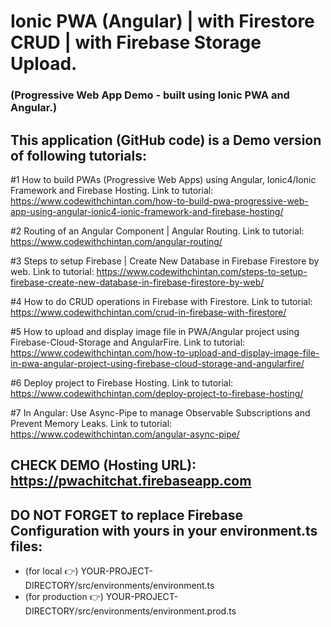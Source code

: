 # Ionic PWA (Angular) | with Firestore CRUD | with Firebase Storage Upload.
### (Progressive Web App Demo - built using Ionic PWA and Angular.)

## This application (GitHub code) is a Demo version of following tutorials:

#1 How to build PWAs (Progressive Web Apps) using Angular, Ionic4/Ionic Framework and Firebase Hosting.
Link to tutorial:
https://www.codewithchintan.com/how-to-build-pwa-progressive-web-app-using-angular-ionic4-ionic-framework-and-firebase-hosting/

#2 Routing of an Angular Component | Angular Routing.
Link to tutorial:
https://www.codewithchintan.com/angular-routing/

#3 Steps to setup Firebase | Create New Database in Firebase Firestore by web.
Link to tutorial:
https://www.codewithchintan.com/steps-to-setup-firebase-create-new-database-in-firebase-firestore-by-web/

#4 How to do CRUD operations in Firebase with Firestore.
Link to tutorial:
https://www.codewithchintan.com/crud-in-firebase-with-firestore/

#5 How to upload and display image file in PWA/Angular project using Firebase-Cloud-Storage and AngularFire.
Link to tutorial:
https://www.codewithchintan.com/how-to-upload-and-display-image-file-in-pwa-angular-project-using-firebase-cloud-storage-and-angularfire/

#6 Deploy project to Firebase Hosting.
Link to tutorial:
https://www.codewithchintan.com/deploy-project-to-firebase-hosting/

#7 In Angular: Use Async-Pipe to manage Observable Subscriptions and Prevent Memory Leaks.
Link to tutorial:
https://www.codewithchintan.com/angular-async-pipe/


## CHECK DEMO (Hosting URL): https://pwachitchat.firebaseapp.com

## DO NOT FORGET to replace Firebase Configuration with yours in your environment.ts files:
* (for local 👉) YOUR-PROJECT-DIRECTORY/src/environments/environment.ts
* (for production 👉) YOUR-PROJECT-DIRECTORY/src/environments/environment.prod.ts